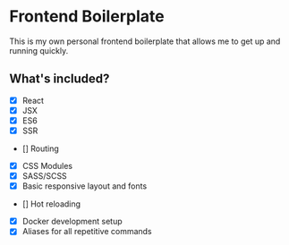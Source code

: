 # Frontend Boilerplate

This is my own personal frontend boilerplate that allows me to get up and running quickly.

## What's included?

- [x] React
- [x] JSX
- [x] ES6
- [x] SSR
- [] Routing
- [x] CSS Modules
- [X] SASS/SCSS
- [x] Basic responsive layout and fonts
- [] Hot reloading
- [x] Docker development setup
- [x] Aliases for all repetitive commands
